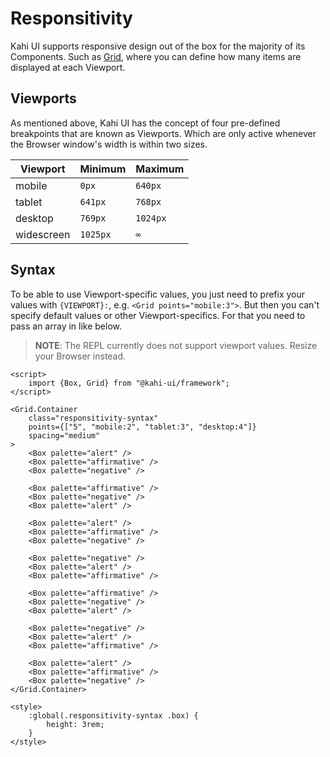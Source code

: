 # Responsitivity

Kahi UI supports responsive design out of the box for the majority of its Components. Such as [Grid](../layouts/grid.md), where you can define how many items are displayed at each Viewport.

## Viewports

As mentioned above, Kahi UI has the concept of four pre-defined breakpoints that are known as Viewports. Which are only active whenever the Browser window's width is within two sizes.

| Viewport   | Minimum  | Maximum  |
| ---------- | -------- | -------- |
| mobile     | `0px`    | `640px`  |
| tablet     | `641px`  | `768px`  |
| desktop    | `769px`  | `1024px` |
| widescreen | `1025px` | `∞`      |

## Syntax

To be able to use Viewport-specific values, you just need to prefix your values with `{VIEWPORT}:`, e.g. `<Grid points="mobile:3">`. But then you can't specify default values or other Viewport-specifics. For that you need to pass an array in like below.

> **NOTE**: The REPL currently does not support viewport values. Resize your Browser instead.

```svelte repl Responsitivity Syntax
<script>
    import {Box, Grid} from "@kahi-ui/framework";
</script>

<Grid.Container
    class="responsitivity-syntax"
    points={["5", "mobile:2", "tablet:3", "desktop:4"]}
    spacing="medium"
>
    <Box palette="alert" />
    <Box palette="affirmative" />
    <Box palette="negative" />

    <Box palette="affirmative" />
    <Box palette="negative" />
    <Box palette="alert" />

    <Box palette="alert" />
    <Box palette="affirmative" />
    <Box palette="negative" />

    <Box palette="negative" />
    <Box palette="alert" />
    <Box palette="affirmative" />

    <Box palette="affirmative" />
    <Box palette="negative" />
    <Box palette="alert" />

    <Box palette="negative" />
    <Box palette="alert" />
    <Box palette="affirmative" />

    <Box palette="alert" />
    <Box palette="affirmative" />
    <Box palette="negative" />
</Grid.Container>

<style>
    :global(.responsitivity-syntax .box) {
        height: 3rem;
    }
</style>
```
